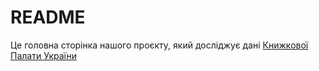# README

Це головна сторінка нашого проєкту, який досліджує дані [Книжкової Палати України](http://www.ukrbook.net/)
